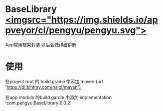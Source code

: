 # BaseLibrary <a target="_blank" href=""><imgsrc="https://img.shields.io/appveyor/ci/pengyu/pengyu.svg"></a>
App常用框架封装 以后会做详细讲解

# 使用
在project root 的 build.gradle 中添加
maven {url 'https://dl.bintray.com/haiol/maven'}

在app module 的build.gardle 中添加
implementation 'com.pengyu:BaseLibrary:0.0.2'
                


